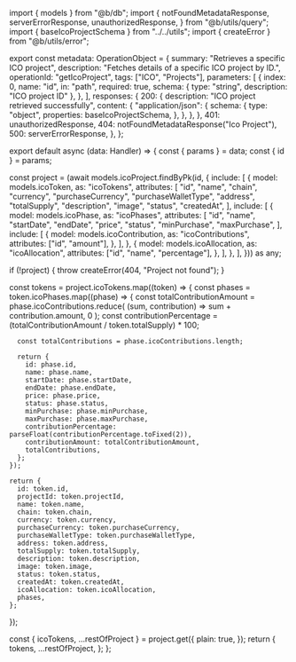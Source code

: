 import { models } from "@b/db";
import {
  notFoundMetadataResponse,
  serverErrorResponse,
  unauthorizedResponse,
} from "@b/utils/query";
import { baseIcoProjectSchema } from "../../utils";
import { createError } from "@b/utils/error";

export const metadata: OperationObject = {
  summary: "Retrieves a specific ICO project",
  description: "Fetches details of a specific ICO project by ID.",
  operationId: "getIcoProject",
  tags: ["ICO", "Projects"],
  parameters: [
    {
      index: 0,
      name: "id",
      in: "path",
      required: true,
      schema: { type: "string", description: "ICO project ID" },
    },
  ],
  responses: {
    200: {
      description: "ICO project retrieved successfully",
      content: {
        "application/json": {
          schema: {
            type: "object",
            properties: baseIcoProjectSchema,
          },
        },
      },
    },
    401: unauthorizedResponse,
    404: notFoundMetadataResponse("Ico Project"),
    500: serverErrorResponse,
  },
};

export default async (data: Handler) => {
  const { params } = data;
  const { id } = params;

  const project = (await models.icoProject.findByPk(id, {
    include: [
      {
        model: models.icoToken,
        as: "icoTokens",
        attributes: [
          "id",
          "name",
          "chain",
          "currency",
          "purchaseCurrency",
          "purchaseWalletType",
          "address",
          "totalSupply",
          "description",
          "image",
          "status",
          "createdAt",
        ],
        include: [
          {
            model: models.icoPhase,
            as: "icoPhases",
            attributes: [
              "id",
              "name",
              "startDate",
              "endDate",
              "price",
              "status",
              "minPurchase",
              "maxPurchase",
            ],
            include: [
              {
                model: models.icoContribution,
                as: "icoContributions",
                attributes: ["id", "amount"],
              },
            ],
          },
          {
            model: models.icoAllocation,
            as: "icoAllocation",
            attributes: ["id", "name", "percentage"],
          },
        ],
      },
    ],
  })) as any;

  if (!project) {
    throw createError(404, "Project not found");
  }

  const tokens = project.icoTokens.map((token) => {
    const phases = token.icoPhases.map((phase) => {
      const totalContributionAmount = phase.icoContributions.reduce(
        (sum, contribution) => sum + contribution.amount,
        0
      );
      const contributionPercentage =
        (totalContributionAmount / token.totalSupply) * 100;

      const totalContributions = phase.icoContributions.length;

      return {
        id: phase.id,
        name: phase.name,
        startDate: phase.startDate,
        endDate: phase.endDate,
        price: phase.price,
        status: phase.status,
        minPurchase: phase.minPurchase,
        maxPurchase: phase.maxPurchase,
        contributionPercentage: parseFloat(contributionPercentage.toFixed(2)),
        contributionAmount: totalContributionAmount,
        totalContributions,
      };
    });

    return {
      id: token.id,
      projectId: token.projectId,
      name: token.name,
      chain: token.chain,
      currency: token.currency,
      purchaseCurrency: token.purchaseCurrency,
      purchaseWalletType: token.purchaseWalletType,
      address: token.address,
      totalSupply: token.totalSupply,
      description: token.description,
      image: token.image,
      status: token.status,
      createdAt: token.createdAt,
      icoAllocation: token.icoAllocation,
      phases,
    };
  });

  const { icoTokens, ...restOfProject } = project.get({
    plain: true,
  });
  return {
    tokens,
    ...restOfProject,
  };
};

